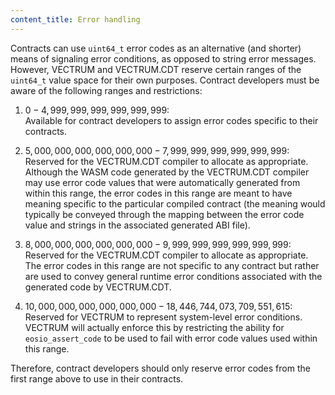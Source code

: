 ```yaml
---
content_title: Error handling
---
```


Contracts can use `uint64_t` error codes as an alternative (and shorter) means of signaling error conditions, as opposed to string error messages. However, VECTRUM and VECTRUM.CDT reserve certain ranges of the `uint64_t` value space for their own purposes. Contract developers must be aware of the following ranges and restrictions:

1. $0 - 4,999,999,999,999,999,999$:  
Available for contract developers to assign error codes specific to their contracts.

2. $5,000,000,000,000,000,000 - 7,999,999,999,999,999,999$:  
Reserved for the VECTRUM.CDT compiler to allocate as appropriate. Although the WASM code generated by the VECTRUM.CDT compiler may use error code values that were automatically generated from within this range, the error codes in this range are meant to have meaning specific to the particular compiled contract (the meaning would typically be conveyed through the mapping between the error code value and strings in the associated generated ABI file).

3. $8,000,000,000,000,000,000 - 9,999,999,999,999,999,999$:  
Reserved for the VECTRUM.CDT compiler to allocate as appropriate. The error codes in this range are not specific to any contract but rather are used to convey general runtime error conditions associated with the generated code by VECTRUM.CDT.

4. $10,000,000,000,000,000,000 - 18,446,744,073,709,551,615$:  
Reserved for VECTRUM to represent system-level error conditions. VECTRUM will actually enforce this by restricting the ability for `eosio_assert_code` to be used to fail with error code values used within this range.

Therefore, contract developers should only reserve error codes from the first range above to use in their contracts.
